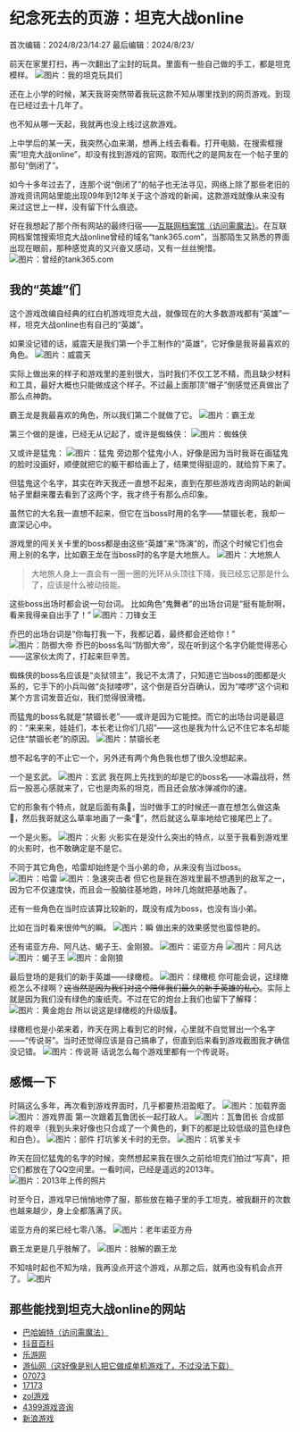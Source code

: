 # 纪念死去的页游：坦克大战online
首次编辑：2024/8/23/14:27
最后编辑：2024/8/23/

前天在家里打扫，再一次翻出了尘封的玩具。里面有一些自己做的手工，都是坦克模样。
![图片：我的坦克玩具们](../media/image/article/psc.jpg)

还在上小学的时候，某天我哥突然带着我玩这款不知从哪里找到的网页游戏。到现在已经过去十几年了。

也不知从哪一天起，我就再也没上线过这款游戏。

上中学后的某一天，我突然心血来潮，想再上线去看看。打开电脑，在搜索框搜索“坦克大战online”，却没有找到游戏的官网，取而代之的是网友在一个帖子里的那句“倒闭了”。

如今十多年过去了，连那个说“倒闭了”的帖子也无法寻见，网络上除了那些老旧的游戏资讯网站里能出现09年到12年关于这个游戏的新闻，这款游戏就像从来没有来过这世上一样，没有留下什么痕迹。

好在我想起了那个所有网站的最终归宿——[互联网档案馆（访问需魔法）](https://archive.org/)。在互联网档案馆搜索坦克大战online曾经的域名“tank365.com”，当那陌生又熟悉的界面出现在眼前，那种感觉真的又兴奋又感动，又有一丝丝惋惜。
![图片：曾经的tank365.com](../media/image/article/Snipaste_2024-08-22_20-47-09.png)

## 我的“英雄”们
这个游戏改编自经典的红白机游戏坦克大战，就像现在的大多数游戏都有“英雄”一样，坦克大战online也有自己的“英雄”。

如果没记错的话，威震天是我们第一个手工制作的“英雄”，它好像是我哥最喜欢的角色。
![图片：威震天](../media/image/article/威震天.png)

实际上做出来的样子和游戏里的差别很大，当时我们不仅工艺不精，而且缺少材料和工具，最好大概也只能做成这个样子。不过最上面那顶“帽子”倒感觉还真做出了那么点神韵。

霸王龙是我最喜欢的角色，所以我们第二个就做了它。
![图片：霸王龙](../media/image/article/霸王龙.png)

第三个做的是谁，已经无从记起了，或许是蜘蛛侠：
![图片：蜘蛛侠](../media/image/article/蜘蛛侠.png)

又或许是猛鬼：
![图片：猛鬼](../media/image/article/猛鬼.png)
旁边那个猛鬼小人，好像是因为当时我哥在画猛鬼的脸时没画好，顺便就把它的躯干都给画上了，结果觉得挺逗的，就给剪下来了。

但猛鬼这个名字，其实在昨天我还一直想不起来，直到在那些游戏咨询网站的新闻帖子里翻来覆去看到了这两个字，我才终于有那么点印象。

虽然它的大名我一直想不起来，但它在当boss时用的名字——禁锢长老，我却一直深记心中。

游戏里的闯关关卡里的boss都是由这些“英雄”来“饰演”的，而这个时候它们也会用上别的名字，比如霸王龙在当boss时的名字是大地旅人。
![图片：大地旅人](../media/image/article/eb68b745b290d55d71a36702777c3f48.jpg)
> 大地旅人身上一直会有一圈一圈的光环从头顶往下降，我已经忘记那是什么了，应该是什么被动技能。

这些boss出场时都会说一句台词。
比如角色“鬼舞者”的出场台词是“挺有能耐啊，看来我得亲自出手了！”
![图片：刀锋女王](../media/image/article/565668aa540b6e83bd89267e607edfbd.jpg)

乔巴的出场台词是“你每打我一下，我都记着，最终都会还给你！”
![图片：防御大帝](../media/image/article/90f495eb7157243f70125f2c83dbd2d2.jpg)
乔巴的boss名叫“防御大帝”，现在听到这个名字仍能觉得恶心——这家伙太肉了，打起来巨辛苦。

蜘蛛侠的boss名应该是“炎狱领主”，我记不太清了，只知道它当boss的图都是火系的，它手下的小兵叫做“炎狱喽啰”，这个倒是百分百确认，因为“喽啰”这个词和某个方言词发音近似，我们觉得很滑稽。

而猛鬼的boss名就是“禁锢长老”——或许是因为它能控。而它的出场台词是最逗的：“来来来，娃娃们，本长老让你们几招”——这也是我为什么记不住它本名却能记住“禁锢长老”的原因。
![图片：禁锢长老](../media/image/article/1255147597_4ad0084dcfeb9.jpeg)

想不起名字的不止它一个，另外还有两个角色我也想了很久没想起来。

一个是玄武。
![图片：玄武](../media/image/article/玄武.png)
我在网上先找到的却是它的boss名——冰霜战将，然后一股恶心感就来了，它也是肉系的坦克，而且还会放冰弹减你的速。

它的形象有个特点，就是后面有条🐍，当时做手工的时候还一直在想怎么做这条🐍，然后我哥就这么草率地画了一条“🐍”，然后就这么草率地给它接尾巴上了。

一个是火影。
![图片：火影](../media/image/article/火影.png)
火影实在是没什么突出的特点，以至于我看到游戏里的火影时，也不敢确定是不是它。

不同于其它角色，哈雷却始终是个当小弟的命，从来没有当过boss。
![图片：哈雷](../media/image/article/哈雷.png)
![图片：急速突击者](../media/image/article/0000529328.JPG)
但它也是我在游戏里最不想遇到的敌军之一，因为它不仅速度快，而且会一股脑往基地跑，咔咔几炮就把基地轰了。

还有一些角色在当时应该算比较新的，既没有成为boss，也没有当小弟。

比如在当时看来很帅气的瞬。
![图片：瞬](../media/image/article/瞬.png)
做出来的效果感觉也蛮惊艳的。

还有诺亚方舟、阿凡达、蝎子王、金刚狼。
![图片：诺亚方舟](../media/image/article/诺亚方舟.png)
![图片：阿凡达](../media/image/article/阿凡达.png)
![图片：蝎子王](../media/image/article/蝎子王.png)
![图片：金刚狼](../media/image/article/金刚狼.png)

最后登场的是我们的新手英雄——绿橄榄。
![图片：绿橄榄](../media/image/article/绿橄榄.png)
你可能会说，这绿橄榄怎么不绿啊？~~这当然是因为我们对这个陪伴我们最久的新手英雄的私心~~。实际上就是因为我们没有绿色的废纸壳。不过在它的炮台上我们也留下了解释：
![图片：黄金炮台](../media/image/article/IMG_0108.jpg)
所以说这是绿橄榄的升级版🤣。

绿橄榄也是小弟来着，昨天在网上看到它的时候，心里就不自觉冒出一个名字——“传说哥”。当时还觉得应该是自己搞串了，但直到后来看到游戏截图我才确信没记错。
![图片：传说哥](../media/image/article/79ebba5108bc5f80ac85d87d9d36523c.jpg)
话说怎么每个游戏里都有一个传说哥。

## 感慨一下
时隔这么多年，再次看到游戏界面时，几乎都要热泪盈眶了。
![图片：加载界面](../media/image/article/0000536409.JPG)
![图片：游戏界面](../media/image/article/0000523408.JPG)
第一次跟着瓦鲁团长一起打敌人。
![图片：瓦鲁团长](../media/image/article/0000536417.JPG)
合成部件的艰辛（我到头来好像也只合成了一个黄色的，剩下的都是比较低级的蓝色绿色和白色）。
![图片：部件](../media/image/article/9dbdaf41c635abc4e31330935d29c276.jpg)
打坑爹关卡时的无奈。
![图片：坑爹关卡](../media/image/article/0000529330.JPG)

昨天在回忆猛鬼的名字的时候，突然想起来我在很久之前给坦克们拍过“写真”，把它们都放在了QQ空间里。一看时间，已经是遥远的2013年。
![图片：2013年上传的照片](../media/image/article/Snipaste_2024-08-23_17-26-04.png)

时至今日，游戏早已悄悄地停了服，那些放在箱子里的手工坦克，被我翻开的次数也越来越少，身上全都落满了灰。

诺亚方舟的桨已经七零八落。
![图片：老年诺亚方舟](../media/image/article/IMG_0104.jpg)

霸王龙更是几乎肢解了。
![图片：肢解的霸王龙](../media/image/article/IMG_0105.jpg)


不知啥时起也不知为啥，我再没点开这个游戏，从那之后，就再也没有机会点开了。
![图片](../media/image/article/cede49594efd021afc2e7a3da3c55c8f.jpg)


## 那些能找到坦克大战online的网站
- [巴哈姆特（访问需魔法）](https://wall.gamer.com.tw/fanpage.php?sn=38268)
- [抖音百科](https://www.baike.com/wikiid/3963482912591514643)
- [乐游网](http://www.962.net/html/1848.html)
- [游仙网（这好像是别人把它做成单机游戏了，不过没法下载）](https://www.gamefk.com/games/4388.htm)
- [07073](http://www.07073.com/webgame/jingji/tankedazhan/)
- [17173](http://web.17173.com/content/2010-09-03/20100903120248266.shtml)
- [zol游戏](http://youxi.zol.com.cn/ol/index15580.html)
- [4399游戏咨询](https://so3.5054399.com/index.php?q=%CC%B9%BF%CB%B4%F3%D5%BDonline)
- [新浪游戏](http://roll.games.sina.com.cn/zqlist/default/default/default/tkdzonline1/index_1.shtml)
